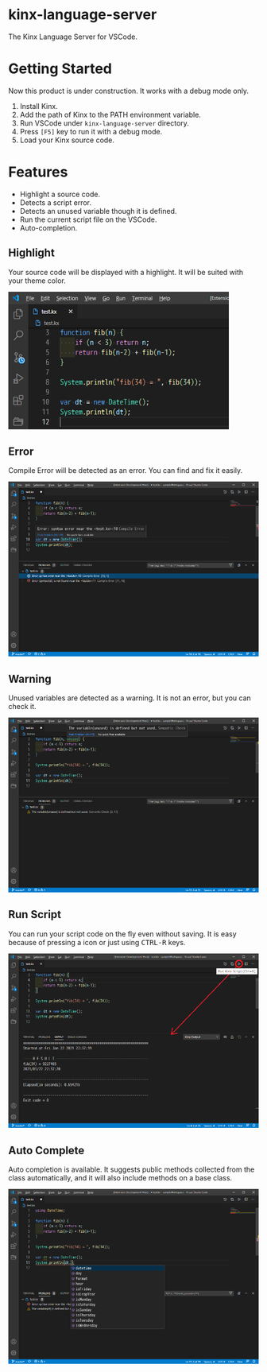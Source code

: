# kinx-language-server

The Kinx Language Server for VSCode.

# Getting Started

Now this product is under construction. It works with a debug mode only.

1. Install Kinx.
2. Add the path of Kinx to the PATH environment variable.
3. Run VSCode under `kinx-language-server` directory.
4. Press `[F5]` key to run it with a debug mode.
5. Load your Kinx source code.

# Features

* Highlight a source code.
* Detects a script error.
* Detects an unused variable though it is defined.
* Run the current script file on the VSCode.
* Auto-completion.

## Highlight

Your source code will be displayed with a highlight.
It will be suited with your theme color.

![Highlight](docs/images/highlight.png)

## Error

Compile Error will be detected as an error.
You can find and fix it easily.

![Error](docs/images/error.png)

## Warning

Unused variables are detected as a warning.
It is not an error, but you can check it.

![Warning](docs/images/warning.png)

## Run Script

You can run your script code on the fly even without saving.
It is easy because of pressing a icon or just using <kbd>CTRL-R</kbd> keys.

![Run](docs/images/run.png)

## Auto Complete

Auto completion is available.
It suggests public methods collected from the class automatically, and it will also include methods on a base class.

![AutoComp](docs/images/autocomp.png)
